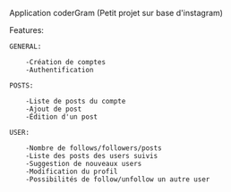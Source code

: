 Application coderGram (Petit projet sur base d'instagram)

Features:

    GENERAL:

        -Création de comptes
        -Authentification

    POSTS:

        -Liste de posts du compte
        -Ajout de post
        -Édition d'un post

    USER:

        -Nombre de follows/followers/posts
        -Liste des posts des users suivis
        -Suggestion de nouveaux users
        -Modification du profil
        -Possibilités de follow/unfollow un autre user
